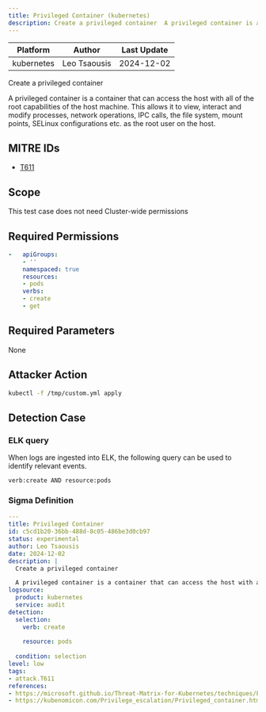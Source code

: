 ```yaml
---
title: Privileged Container (kubernetes)
description: Create a privileged container  A privileged container is a container that can access the host with all of the root capabilities of the host machine. This allows it to view, interact and modify processes, network operations, IPC calls, the file system, mount points, SELinux configurations etc. as the root user on the host. 
---
```


| Platform               | Author               | Last Update                 |
| ---------------------- | -------------------- | --------------------------- |
| kubernetes | Leo Tsaousis | 2024-12-02 |

Create a privileged container

A privileged container is a container that can access the host with all of the root capabilities of the host machine. This allows it to view, interact and modify processes, network operations, IPC calls, the file system, mount points, SELinux configurations etc. as the root user on the host.

## MITRE IDs

* [T611](https://attack.mitre.org/techniques/T611/)

## Scope 

This test case does not need Cluster-wide permissions

## Required Permissions

```yaml
-   apiGroups:
    - ''
    namespaced: true
    resources:
    - pods
    verbs:
    - create
    - get

```

## Required Parameters

None
## Attacker Action

```bash
kubectl -f /tmp/custom.yml apply
```


## Detection Case

### ELK query

When logs are ingested into ELK, the following query can be used to identify relevant events.

```
verb:create AND resource:pods
```

### Sigma Definition

```yaml
---
title: Privileged Container
id: c5cd1b20-36bb-488d-8c05-486be3d0cb97
status: experimental
author: Leo Tsaousis
date: 2024-12-02
description: |
  Create a privileged container

  A privileged container is a container that can access the host with all of the root capabilities of the host machine. This allows it to view, interact and modify processes, network operations, IPC calls, the file system, mount points, SELinux configurations etc. as the root user on the host.
logsource:
  product: kubernetes
  service: audit
detection:
  selection:
    verb: create
    
    resource: pods
    
  condition: selection
level: low
tags:
- attack.T611
references:
- https://microsoft.github.io/Threat-Matrix-for-Kubernetes/techniques/Privileged%20container/
- https://kubenomicon.com/Privilege_escalation/Privileged_container.html

```